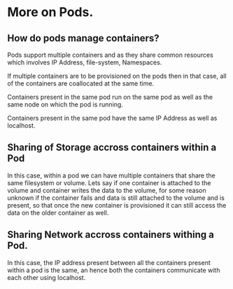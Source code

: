 # More on Pods.

## How do pods manage containers?

Pods support multiple containers and as they share common resources which involves IP Address, file-system, Namespaces.

If multiple containers are to be provisioned on the pods then in that case, all of the containers are coallocated at the same time.

Containers present in the same pod run on the same pod as well as the same node on which the pod is running.

Containers present in the same pod have the same IP Address as well as localhost.



## Sharing of Storage accross containers within a Pod

In this case, within a pod we can have multiple containers that share the same filesystem or volume.
Lets say if one container is attached to the volume and container writes the data to the volume, for some reason unknown if the
container fails and data is still attached to the volume and is present, so that once the new container is provisioned it can
 still access the data on the older container as well.
 
 
## Sharing Network accross containers withing a Pod.

In this case, the IP address present between all the containers present within a pod is the same, an hence both the containers 
communicate with each other using localhost.


